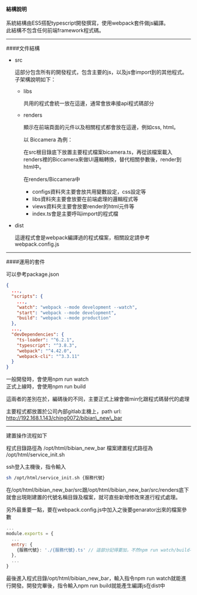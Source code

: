 #### 結構說明

系統結構由ES5搭配typescript開發撰寫，使用webpack套件做js編譯。  
此結構不包含任何前端framework程式碼。

---

####文件結構

+ src

    這部分包含所有的開發程式，包含主要的js，以及js會import到的其他程式。
    子架構說明如下：

    + libs

        共用的程式會統一放在這邊，通常會放串接api程式碼部分

    + renders

        顯示在前端頁面的元件以及相關程式都會放在這邊，例如css, html。

        以 Biccamera 為例：

        在src根目錄底下放置主要程式檔案bicamera.ts，再從該檔案載入renders裡的Biccamera來做UI邏輯轉換，替代相關參數後，render到html中。

        在renders/Biccamera中

        + configs資料夾主要會放共用變數設定，css設定等
        + libs資料夾主要會放要在前端處理的邏輯程式等
        + views資料夾主要會放要render的html元件等
        + index.ts會是主要呼叫import的程式檔

+ dist

    這邊程式會是webpack編譯過的程式檔案，相關設定請參考webpack.config.js

---

####運用的套件

可以參考package.json

```json
{
  ...,
  "scripts": {
    ...,
    "watch": "webpack --mode development --watch",
    "start": "webpack --mode development",
    "build": "webpack --mode production"
  },
  ...,
  "devDependencies": {
    "ts-loader": "^6.2.1",
    "typescript": "^3.8.3",
    "webpack": "^4.42.0",
    "webpack-cli": "^3.3.11"
  }
}
```

一般開發時，會使用npm run watch  
正式上線時，會使用npm run build

這兩者的差別在於，編碼後的不同，主要正式上線會做min化跟程式碼替代的處理

主要程式都放置於公司內部gitlab主機上，path url: http://192.168.1.143/ching0072/bibian\_new\_bar

---

建置操作流程如下

程式目錄路徑為 /opt/html/bibian\_new\_bar
檔案建置程式路徑為 /opt/html/service\_init.sh

ssh登入主機後，指令輸入

```bash
sh /opt/html/service_init.sh {服務代號}
```

在/opt/html/bibian\_new\_bar/src跟/opt/html/bibian\_new\_bar/src/renders底下就會出現剛建置的代號名稱目錄及檔案，就可直些新增修改來進行程式處理。

另外最重要一點，要在webpack.config.js中加入之後要genarator出來的檔案參數

```javascript
...
module.exports = {
  ...
  entry: {
    {服務代號}: './{服務代號}.ts' // 這部分記得要加，不然npm run watch/build不會出現檔案哦
  },
  ...
}
```

最後進入程式目錄/opt/html/bibian\_new\_bar，輸入指令npm run watch就能進行開發。開發完畢後，指令輸入npm run build就能產生編譯js在dist中

